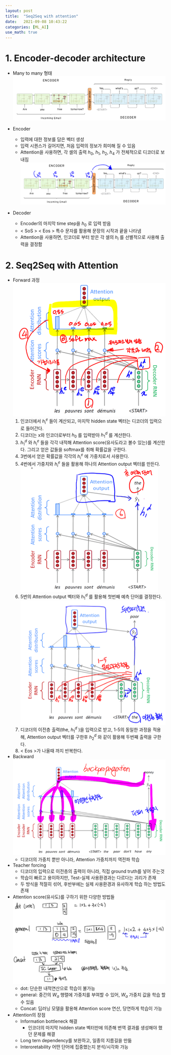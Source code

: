 ```yaml
---
layout: post
title:  "Seq2Seq with attention"
date:   2021-09-08 10:43:22
categories: [ML_AI]
use_math: true
---
```


# 1. Encoder-decoder architecture
* Many to many 형태  
![](/assets/image/ustagelv2/w5_d3_1.png)

* Encoder
	* 입력에 대한 정보를 담은 벡터 생성
	* 입력 시퀀스가 길어지면, 처음 입력의 정보가 희미해 질 수 있음
	* Attention을 사용하면, 각 셀의 출력 $h_0, \ h_1, \ h_2, \ h_4$ 가 전체적으로 디코더로 보내짐  
	![](/assets/image/ustagelv2/w5_d3_2.png)
* Decoder
	* Encoder의 마지막 time step을 $h_0$ 로 입력 받음
	* < SoS > < Eos > 특수 문자를 활용해 문장의 시작과 끝을 나타냄
	* Attention을 사용하면, 인코더로 부터 받은 각 셀의 $h_i$ 를 선별적으로 사용해 출력을 결정함

# 2. Seq2Seq with Attention
* Forward 과정  
	![](/assets/image/ustagelv2/w5_d3_3.png)
	1. 인코더에서 $h_i^e$ 들이 계산되고, 마지막 hidden state 벡터는 디코더의 입력으로 들어간다.
	2. 디코더는 x와 인코더로부터 $h_0$ 를 입력받아 $h_1^d$ 를 계산한다.
	3. $h_1^d$ 와 $h_i^e$ 들을 각각 내적해 Attention score(유사도라고 볼수 있는)를 계산한다. 그리고 얻은 값들을 softmax를 취해 확률값을 구한다.
	4. 3번에서 얻은 확률값을 각각의 $h_i^e$ 에 가중치로서 사용한다.
	5. 4번에서 가중치와 $h_i^e$ 들을 활용해 하나의 Attention output 벡터를 만든다.  
	![](/assets/image/ustagelv2/w5_d3_4.png)
	6. 5번의 Attention output 벡터와 $h_1^d$ 를 활용해 첫번째 예측 단어를 결정한다.  
	![](/assets/image/ustagelv2/w5_d3_5.png)
	7. 디코더의 이전층 출력(the, $h_1^d$ )을 입력으로 받고, 1-5의 동일한 과정을 적용해, Attention output 벡터를 구한후 $h_2^d$ 와 같이 활용해 두번째 출력을 구한다.
	8. < Eos >가 나올때 까지 반복한다.
* Backward
	![](/assets/image/ustagelv2/w5_d3_6.png)
	* 디코더의 가중치 뿐만 아니라, Attention 가중치까지 역전파 학습
* Teacher forcing
	* 디코더의 입력으로 이전층의 출력이 아니라, 직접 ground truth를 넣어 주는것
	* 학습이 빠르고 용이하지만, Test-실제 사용환경과는 다르다는 괴리가 존재
	* 두 방식을 적절히 섞어, 후반부에는 실제 사용환경과 유사하게 학습 하는 방법도 존재
* Attention score(유사도)를 구하기 위한 다양한 방법들  
	![](/assets/image/ustagelv2/w5_d3_7.png)
	* dot: 단순한 내적연산으로 학습이 불가능
	* general: 중간의 $W_a$ 행렬에 가중치를 부여할 수 있어, $W_a$ 가중치 값을 학습 할 수 있음
	* Concat: 딥러닝 모델을 활용해 Attention score 연산, 당연하게 학습이 가능
* Attention의 장점
	* Information bottleneck 해결
		* 인코더의 마지막 hidden state 벡터만에 의존해 번역 결과를 생성해야 했던 문제를 해결
	* Long tern dependency를 보완하고, 일종의 지름길을 만듦
	* Interoretability 어떤 단어에 집중했는지 분석/시각화 가능
